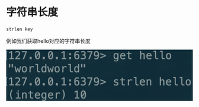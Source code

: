 # 字符串长度

```text
strlen key
```

例如我们获取hello对应的字符串长度

![](../../.gitbook/assets/image%20%2826%29.png)

